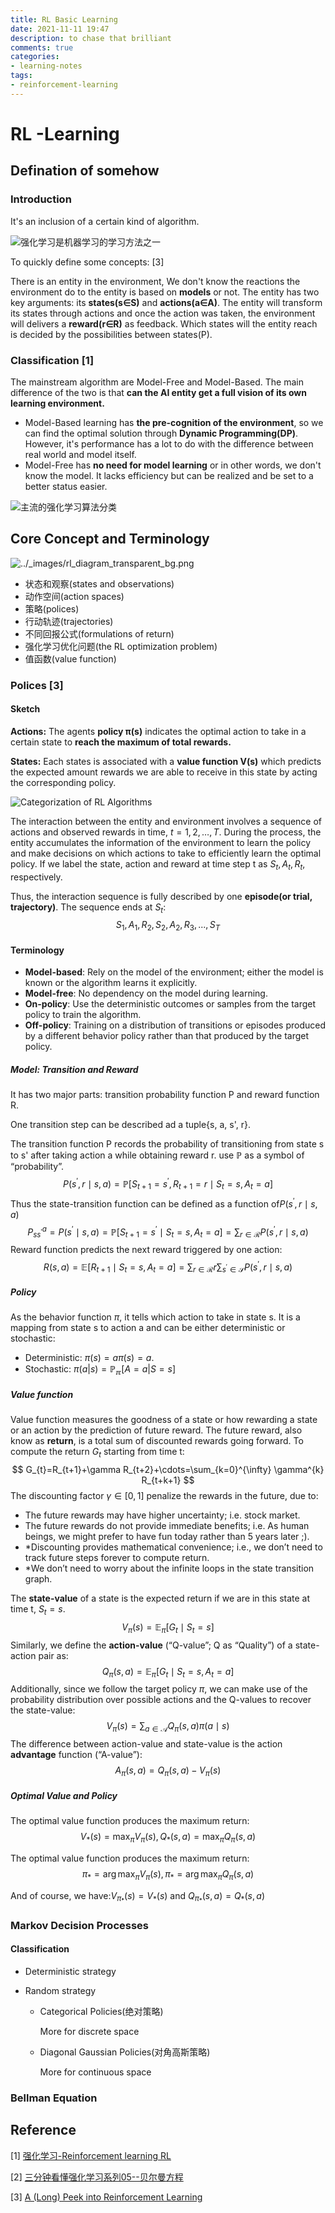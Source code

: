 ```yaml
---
title: RL Basic Learning
date: 2021-11-11 19:47
description: to chase that brilliant
comments: true
categories:
- learning-notes
tags:
- reinforcement-learning
---
```


# RL -Learning

## Defination of somehow

### Introduction

It's an inclusion of a certain kind of algorithm.

![强化学习是机器学习的学习方法之一](https://easy-ai.oss-cn-shanghai.aliyuncs.com/2019-04-17-rl-position.png)

To quickly define some concepts: [3]

There is an entity in the environment, We don't know the reactions the environment do to the entity is based on **models** or not. The entity has two key arguments: its **states(s∈S)** and **actions(a∈A)**. The entity will transform its states through actions and once the action was taken, the environment will delivers a **reward(r∈R)** as feedback. Which states will the entity reach is decided by the possibilities between states(P).

### Classification [1]

The mainstream algorithm are Model-Free and Model-Based. The main difference of the two is that **can the AI entity get a full vision of its own learning environment.**

- Model-Based learning has **the pre-cognition of the environment**, so we can find the optimal solution through **Dynamic Programming(DP)**. However, it's performance has a lot to do with the difference between real world and model itself.
- Model-Free has **no need for model learning** or in other words, we don't know the model. It lacks efficiency but can be realized and be set to a better status easier.

![主流的强化学习算法分类](https://easy-ai.oss-cn-shanghai.aliyuncs.com/2019-04-17-fenlei.png)

## Core Concept and Terminology

![../_images/rl_diagram_transparent_bg.png](https://spinningup.readthedocs.io/zh_CN/latest/_images/rl_diagram_transparent_bg.png)

- 状态和观察(states and observations)
- 动作空间(action spaces)
- 策略(polices)
- 行动轨迹(trajectories)
- 不同回报公式(formulations of return)
- 强化学习优化问题(the RL optimization problem)
- 值函数(value function)

### Polices [3]

#### Sketch 

**Actions:** The agents **policy π(s)** indicates the optimal action to take in a certain state to **reach the maximum of total rewards.**  

**States:** Each states is associated with  a **value function  V(s)** which predicts the expected amount rewards we are able to receive in this state by acting the corresponding policy. 

![Categorization of RL Algorithms](https://lilianweng.github.io/lil-log/assets/images/RL_algorithm_categorization.png)

The interaction between the entity and environment involves a sequence of actions and observed rewards in time, $t=1,2,…,T$. During the process, the entity accumulates the information of the environment to learn the policy and make decisions on which actions to take to efficiently learn the optimal policy. If we label the state, action and reward at time step t as $S_t, A_t, R_t$, respectively. 

Thus, the interaction sequence is fully described by one **episode(or trial, trajectory)**. The sequence ends at $S_t$:
$$
S_1, A_1, R_2, S_2, A_2, R_3,..., S_T
$$

#### Terminology 

- **Model-based**: Rely on the model of the environment; either the model is known or the algorithm learns it explicitly.
- **Model-free**: No dependency on the model during learning.
- **On-policy**: Use the deterministic outcomes or samples from the target policy to train the algorithm.
- **Off-policy**: Training on a distribution of transitions or episodes produced by a different behavior policy rather than that produced by the target policy.

##### Model: Transition and Reward

It has two major parts: transition probability function P and reward function R.

One transition step can be described ad a tuple{s, a, s', r}.

The transition function P records the probability of transitioning from state s to s' after taking action a while obtaining reward r. use $\mathbb{P}$ as a symbol of “probability”.
$$
P\left(s^{\prime}, r \mid s, a\right)=\mathbb{P}\left[S_{t+1}=s^{\prime}, R_{t+1}=r \mid S_{t}=s, A_{t}=a\right]
$$
Thus the state-transition function can be defined as a function of$P\left(s^{\prime}, r {\mid}s, a\right)$
$$
P_{s s^{\prime}}^{a}=P\left(s^{\prime} \mid s, a\right)=\mathbb{P}\left[S_{t+1}=s^{\prime} \mid S_{t}=s, A_{t}=a\right]=\sum_{r \in \mathcal{R}} P\left(s^{\prime}, r \mid s, a\right)
$$
Reward function predicts the next reward triggered by one action:
$$
R(s, a)=\mathbb{E}\left[R_{t+1} \mid S_{t}=s, A_{t}=a\right]=\sum_{r \in \mathcal{R}} r \sum_{s^{\prime} \in \mathcal{S}} P\left(s^{\prime}, r \mid s, a\right)
$$

##### Policy

As the behavior function $\pi$, it tells which action to take in state s. It is a mapping from state s to action a and can be either deterministic or stochastic:

- Deterministic: $π(s)=aπ(s)=a.$
- Stochastic: $π(a|s)=\mathbb{P_\pi}[A=a|S=s]$

##### Value function

Value function measures the goodness of a state or how rewarding a state or an action by the prediction of future reward. The future reward, also know as **return**, is a total sum of discounted rewards going forward. To compute the return $G_t$ starting from time t:
$$
G_{t}=R_{t+1}+\gamma R_{t+2}+\cdots=\sum_{k=0}^{\infty} \gamma^{k} R_{t+k+1}
$$
The discounting factor $\gamma \in[0,1]$ penalize the rewards in the future, due to:

- The future rewards may have higher uncertainty; i.e. stock market.
- The future rewards do not provide immediate benefits; i.e. As human beings, we might prefer to have fun today rather than 5 years later ;).
- *Discounting provides mathematical convenience; i.e., we don’t need to track future steps forever to compute return.
- *We don’t need to worry about the infinite loops in the state transition graph.

The **state-value** of a state is the expected return if we are in this state at time t, $S_t = s$.
$$
V_{\pi}(s)=\mathbb{E}_{\pi}\left[G_{t} \mid S_{t}=s\right]
$$
Similarly, we define the **action-value** (“Q-value”; Q as “Quality”) of a state-action pair as:
$$
Q_{\pi}(s, a)=\mathbb{E}_{\pi}\left[G_{t} \mid S_{t}=s, A_{t}=a\right]
$$
Additionally, since we follow the target policy $\pi$, we can make use of the probability distribution over possible actions and the Q-values to recover the state-value:
$$
V_{\pi}(s)=\sum_{a \in \mathcal{A}} Q_{\pi}(s, a) \pi(a \mid s)
$$
The difference between action-value and state-value is the action **advantage** function (“A-value”):
$$
A_{\pi}(s, a)=Q_{\pi}(s, a)-V_{\pi}(s)
$$


##### Optimal Value and Policy

The optimal value function produces the maximum return:
$$
V_{*}(s)=\max _{\pi} V_{\pi}(s), Q_{*}(s, a)=\max _{\pi} Q_{\pi}(s, a)
$$


The optimal value function produces the maximum return:
$$
\pi_{*}=\arg \max _{\pi} V_{\pi}(s), \pi_{*}=\arg \max _{\pi} Q_{\pi}(s, a)
$$


And of course, we have:$V_{\pi_{*}}(s)=V_{*}(s) \text { and } Q_{\pi_{*}}(s, a)=Q_{*}(s, a)$

### Markov Decision Processes




#### Classification

- Deterministic strategy

- Random strategy

  - Categorical Policies(绝对策略)

    More for discrete space

  - Diagonal Gaussian Policies(对角高斯策略)

    More for continuous space

### Bellman Equation





## Reference

[1] [强化学习-Reinforcement learning RL](https://easyai.tech/ai-definition/reinforcement-learning/)

[2] [三分钟看懂强化学习系列05--贝尔曼方程](https://zhuanlan.zhihu.com/p/139559442)

[3] [A (Long) Peek into Reinforcement Learning](https://lilianweng.github.io/lil-log/2018/02/19/a-long-peek-into-reinforcement-learning.html)
